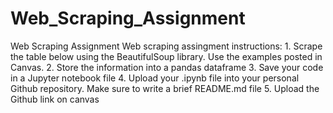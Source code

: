 # Web_Scraping_Assignment
Web Scraping Assignment
Web scraping assingment instructions:
    1. Scrape the table below using the BeautifulSoup library. Use the examples posted           in Canvas.
    2. Store the information into a pandas dataframe
    3. Save your code in a Jupyter notebook file
    4. Upload your .ipynb file into your personal Github repository. Make sure to write         a brief README.md file
    5. Upload the Github link on canvas
